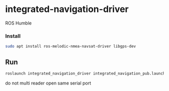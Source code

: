# integrated-navigation-driver
ROS Humble
### Install
```bash
sudo apt install ros-melodic-nmea-navsat-driver libgps-dev
```
## Run
```bash
roslaunch integrated_navigation_driver integrated_navigation_pub.launch
```

do not multi reader open same serial port